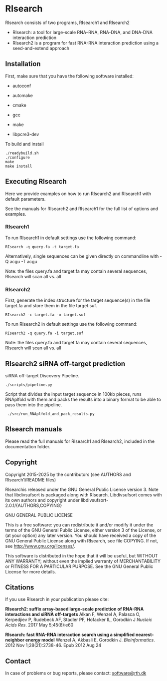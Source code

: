 # RIsearch
RIsearch consists of two programs, RIsearch1 and RIsearch2

* RIsearch: a tool for large-scale RNA–RNA, RNA-DNA, and DNA-DNA interaction prediction
* RIsearch2 is a program for fast RNA-RNA interaction prediction using a seed-and-extend approach

## Installation

First, make sure that you have the following software installed:

* autoconf
* automake
* cmake
* gcc
* make

* libpcre3-dev

To build and install

	./readybuild.sh
	./configure
	make
	make install

## Executing RIsearch

Here we provide examples on how to run RIsearch2 and RIsearch1 with default parameters.

See the manuals for RIsearch2 and RIsearch1 for the full list of options and examples.

### RIsearch1

To run RIsearch1 in default settings use the following command:

	RIsearch -q query.fa -t target.fa

Alternatively, single sequences can be given directly on commandline with
-Q acgu -T acgu

Note: the files query.fa and target.fa may contain several sequences, 
RIsearch will scan all vs. all

### RIsearch2

First, generate the index structure for the target sequence(s) in the file target.fa
and store them in the file target.suf. 

	RIsearch2 -c target.fa -o target.suf

To run RIsearch2 in default settings use the following command:

	RIsearch2 -q query.fa -i target.suf

Note: the files query.fa and target.fa may contain several sequences, 
RIsearch will scan all vs. all

## RIsearch2 siRNA off-target prediction

siRNA off-target Discovery Pipeline.

	./scripts/pipeline.py

Script that divides the input target sequence in 100kb pieces, runs RNAplfold
with them and packs the results into a binary format to be able to pass them
into the pipeline.

	 ./src/run_RNAplfold_and_pack_results.py

## RIsearch manuals

Please read the full manuals for RIsearch1 and RIsearch2, included in the
documentation folder.

## Copyright

Copyright 2015-2025 by the contributors (see AUTHORS and RIsearch1/README files)

RIsearchis released under the GNU General Public License version 3. Note that
libdivsufsort is packaged along with RIsearch. Libdivsufsort comes with its own
authors and copyright under libdivsufsort-2.0.1/{AUTHORS,COPYING}

GNU GENERAL PUBLIC LICENSE

This is a free software: you can redistribute it and/or modify it under the
terms of the GNU General Public License, either version 3 of the License, or
(at your option) any later version. You should have received a copy of the GNU General Public License
along with RIsearch, see file COPYING. If not, see <http://www.gnu.org/licenses/>.

This software is distributed in the hope that it will be useful, but WITHOUT
ANY WARRANTY; without even the implied warranty of MERCHANTABILITY or FITNESS
FOR A PARTICULAR PURPOSE. See the GNU General Public License for more details.

## Citations

If you use RIsearch in your publication please cite:

**RIsearch2: suffix array-based large-scale prediction of RNA-RNA interactions and siRNA off-targets**
Alkan F, Wenzel A, Palasca O, Kerpedjiev P, Rudebeck AF, Stadler PF, Hofacker IL, Gorodkin J *Nucleic Acids Res*. 2017 May 5;45(8):e60

**RIsearch: fast RNA-RNA interaction search using a simplified nearest-neighbor energy model**
Wenzel A, Akbasli E, Gorodkin J. *Bioinformatics*. 2012 Nov 1;28(21):2738-46. Epub 2012 Aug 24

## Contact

In case of problems or bug reports, please contact: <software@rth.dk>

